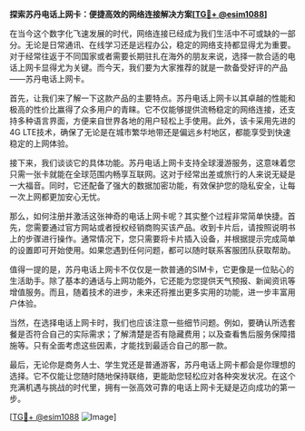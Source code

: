 **探索苏丹电话上网卡：便捷高效的网络连接解决方案[[TG💪+ @esim1088](https://t.me/s/esim1088)]**

在当今这个数字化飞速发展的时代，网络连接已经成为我们生活中不可或缺的一部分。无论是日常通讯、在线学习还是远程办公，稳定的网络支持都显得尤为重要。对于经常往返于不同国家或者需要长期驻扎在海外的朋友来说，选择一款合适的电话上网卡显得尤为关键。而今天，我们要为大家推荐的就是一款备受好评的产品——苏丹电话上网卡。

首先，让我们来了解一下这款产品的主要特点。苏丹电话上网卡以其卓越的性能和极高的性价比赢得了众多用户的青睐。它不仅能够提供流畅稳定的网络连接，还支持多种语言界面，方便来自世界各地的用户轻松上手使用。此外，该卡采用先进的4G LTE技术，确保了无论是在城市繁华地带还是偏远乡村地区，都能享受到快速稳定的上网体验。

接下来，我们谈谈它的具体功能。苏丹电话上网卡支持全球漫游服务，这意味着您只需一张卡就能在全球范围内畅享互联网。这对于经常出差或旅行的人来说无疑是一大福音。同时，它还配备了强大的数据加密功能，有效保护您的隐私安全，让每一次上网都更加安心无忧。

那么，如何注册并激活这张神奇的电话上网卡呢？其实整个过程非常简单快捷。首先，您需要通过官方网站或者授权经销商购买该产品。收到卡片后，请按照说明书上的步骤进行操作。通常情况下，您只需要将卡片插入设备，并根据提示完成简单的设置即可开始使用。如果您遇到任何问题，都可以随时联系客服团队获取帮助。

值得一提的是，苏丹电话上网卡不仅仅是一款普通的SIM卡，它更像是一位贴心的生活助手。除了基本的通话与上网功能外，它还能为您提供天气预报、新闻资讯等增值服务。而且，随着技术的进步，未来还将推出更多实用的功能，进一步丰富用户体验。

当然，在选择电话上网卡时，我们也应该注意一些细节问题。例如，要确认所选套餐是否符合自己的实际需求；了解清楚是否有隐藏费用；以及查看售后服务保障措施等。只有全面考虑这些因素，才能找到最适合自己的那一款。

最后，无论你是商务人士、学生党还是普通游客，苏丹电话上网卡都会是你理想的选择。它不仅能让您随时随地保持联络，更能助您轻松应对各种突发状况。在这个充满机遇与挑战的时代里，拥有一张高效可靠的电话上网卡无疑是迈向成功的第一步。

[[TG💪+ @esim1088](https://t.me/s/esim1088) ![Image](https://i.postimg.cc/4NQfJmqS/Snipaste-2025-05-13-00-14-12.png)]